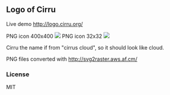 
Logo of Cirru
------

Live demo http://logo.cirru.org/

PNG icon 400x400 ![](http://logo.cirru.org/cirru-400x400.png)
PNG icon 32x32 ![](http://logo.cirru.org/cirru-32x32.png)

Cirru the name if from "cirrus cloud", so it should look like cloud.

PNG files converted with http://svg2raster.aws.af.cm/

### License

MIT